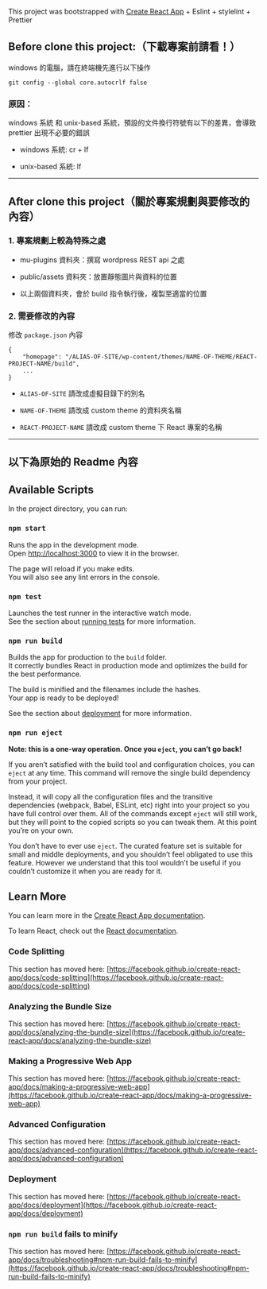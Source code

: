 This project was bootstrapped with [Create React App](https://github.com/facebook/create-react-app) + Eslint + stylelint + Prettier

## Before clone this project:（下載專案前請看！）

windows 的電腦，請在終端機先進行以下操作

`git config --global core.autocrlf false`

### 原因：

windows 系統 和 unix-based 系統，預設的文件換行符號有以下的差異，會導致 prettier 出現不必要的錯誤

* windows 系統: cr + lf

* unix-based 系統: lf

---

## After clone this project（關於專案規劃與要修改的內容）

### 1. 專案規劃上較為特殊之處

* mu-plugins 資料夾：撰寫 wordpress REST api 之處

* public/assets 資料夾：放置靜態圖片與資料的位置

* 以上兩個資料夾，會於 build 指令執行後，複製至適當的位置


### 2. 需要修改的內容

修改 `package.json` 內容

```
{
    "homepage": "/ALIAS-OF-SITE/wp-content/themes/NAME-OF-THEME/REACT-PROJECT-NAME/build",
    ...
}

```

* `ALIAS-OF-SITE` 請改成虛擬目錄下的別名

* `NAME-OF-THEME` 請改成 custom theme 的資料夾名稱

* `REACT-PROJECT-NAME` 請改成 custom theme 下 React 專案的名稱

---

## 以下為原始的 Readme 內容

## Available Scripts

In the project directory, you can run:

### `npm start`

Runs the app in the development mode.\
Open [http://localhost:3000](http://localhost:3000) to view it in the browser.

The page will reload if you make edits.\
You will also see any lint errors in the console.

### `npm test`

Launches the test runner in the interactive watch mode.\
See the section about [running tests](https://facebook.github.io/create-react-app/docs/running-tests) for more information.

### `npm run build`

Builds the app for production to the `build` folder.\
It correctly bundles React in production mode and optimizes the build for the best performance.

The build is minified and the filenames include the hashes.\
Your app is ready to be deployed!

See the section about [deployment](https://facebook.github.io/create-react-app/docs/deployment) for more information.

### `npm run eject`

**Note: this is a one-way operation. Once you `eject`, you can’t go back!**

If you aren’t satisfied with the build tool and configuration choices, you can `eject` at any time. This command will remove the single build dependency from your project.

Instead, it will copy all the configuration files and the transitive dependencies (webpack, Babel, ESLint, etc) right into your project so you have full control over them. All of the commands except `eject` will still work, but they will point to the copied scripts so you can tweak them. At this point you’re on your own.

You don’t have to ever use `eject`. The curated feature set is suitable for small and middle deployments, and you shouldn’t feel obligated to use this feature. However we understand that this tool wouldn’t be useful if you couldn’t customize it when you are ready for it.

## Learn More

You can learn more in the [Create React App documentation](https://facebook.github.io/create-react-app/docs/getting-started).

To learn React, check out the [React documentation](https://reactjs.org/).

### Code Splitting

This section has moved here: [https://facebook.github.io/create-react-app/docs/code-splitting](https://facebook.github.io/create-react-app/docs/code-splitting)

### Analyzing the Bundle Size

This section has moved here: [https://facebook.github.io/create-react-app/docs/analyzing-the-bundle-size](https://facebook.github.io/create-react-app/docs/analyzing-the-bundle-size)

### Making a Progressive Web App

This section has moved here: [https://facebook.github.io/create-react-app/docs/making-a-progressive-web-app](https://facebook.github.io/create-react-app/docs/making-a-progressive-web-app)

### Advanced Configuration

This section has moved here: [https://facebook.github.io/create-react-app/docs/advanced-configuration](https://facebook.github.io/create-react-app/docs/advanced-configuration)

### Deployment

This section has moved here: [https://facebook.github.io/create-react-app/docs/deployment](https://facebook.github.io/create-react-app/docs/deployment)

### `npm run build` fails to minify

This section has moved here: [https://facebook.github.io/create-react-app/docs/troubleshooting#npm-run-build-fails-to-minify](https://facebook.github.io/create-react-app/docs/troubleshooting#npm-run-build-fails-to-minify)
